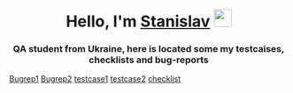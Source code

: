 <h1 align="center">Hello, I'm <a href="https://github.com/5Stan6" target="_blank">Stanislav</a> 
<img src="https://github.com/blackcater/blackcater/raw/main/images/Hi.gif" height="32"/></h1>
<h3 align="center">QA student from Ukraine, here is located some my testcaises, checklists and bug-reports </h3>
<a href="Mywork/homework13.docx">Bugrep1</a>
<a href="Mywork/homework14.docx">Bugrep2</a>
<a href="Mywork/Testcase1.1.xlsx">testcase1</a>
<a href="Mywork/Testcase2.xlsx">testcase2</a>
<a href="MyWork/Checklist.xlsx">checklist</a>